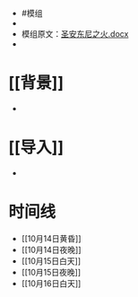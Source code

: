 - #模组
-
- 模组原文：[圣安东尼之火.docx](../assets/圣安东尼之火_1630855461593_0.docx)
-
# [[背景]]
-
# [[导入]]
-
# 时间线
- [[10月14日黄昏]]
- [[10月14日夜晚]]
- [[10月15日白天]]
- [[10月15日夜晚]]
- [[10月16日白天]]